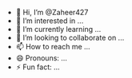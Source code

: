 - 👋 Hi, I’m @Zaheer427
- 👀 I’m interested in ...
- 🌱 I’m currently learning ...
- 💞️ I’m looking to collaborate on ...
- 📫 How to reach me ...
- 😄 Pronouns: ...
- ⚡ Fun fact: ...

<!---
Zaheer427/Zaheer427 is a ✨ special ✨ repository because its `README.md` (this file) appears on your GitHub profile.
You can click the Preview link to take a look at your changes.
---![inbound5738531818341214435](https://github.com/user-attachments/assets/757d95dc-1fe6-4851-b5b1-43e9a2f7a261)
>
